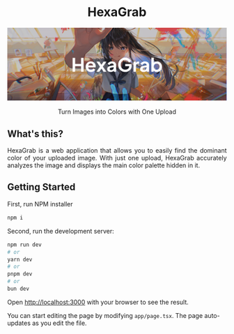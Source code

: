 <div align=center>
  <h1><b>HexaGrab</b></h1>
</div>

![](assets\20250218_070002_hexagrab.png)

<div align=center>
  Turn Images into Colors with One Upload
</div>

## What's this?

<p align=justify>HexaGrab is a web application that allows you to easily find the dominant color of your uploaded image. With just one upload, HexaGrab accurately analyzes the image and displays the main color palette hidden in it.</p>

## Getting Started

First, run NPM installer

```bash
npm i
```

Second, run the development server:

```bash
npm run dev
# or
yarn dev
# or
pnpm dev
# or
bun dev
```

Open [http://localhost:3000](http://localhost:3000) with your browser to see the result.

You can start editing the page by modifying `app/page.tsx`. The page auto-updates as you edit the file.
